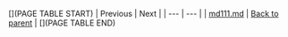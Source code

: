 [](PAGE TABLE START)
| Previous | Next |
| --- | --- |
| [md111.md](md111.md) | [Back to parent](.) |
[](PAGE TABLE END)

